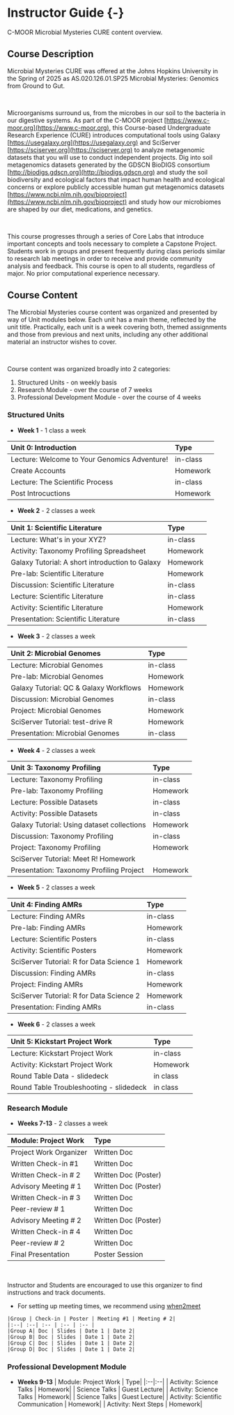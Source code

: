 # Instructor Guide {-}

C-MOOR Microbial Mysteries CURE content overview.

## Course Description

Microbial Mysteries CURE was offered at the Johns Hopkins University in the Spring of 2025 as AS.020.126.01.SP25 Microbial Mysteries: Genomics from Ground to Gut.

<br>

Microorganisms surround us, from the microbes in our soil to the bacteria in our digestive systems.  As part of the C-MOOR project [https://www.c-moor.org](https://www.c-moor.org), this Course-based Undergraduate Research Experience (CURE) introduces computational tools using Galaxy [https://usegalaxy.org](https://usegalaxy.org) and SciServer [https://sciserver.org](https://sciserver.org) to analyze metagenomic datasets that you will use to conduct independent projects.  Dig into soil metagenomics datasets generated by the GDSCN BioDIGS consortium [http://biodigs.gdscn.org](http://biodigs.gdscn.org) and study the soil biodiversity and ecological factors that impact human health and ecological concerns or explore publicly accessible human gut metagenomics datasets [https://www.ncbi.nlm.nih.gov/bioproject](https://www.ncbi.nlm.nih.gov/bioproject) and study how our microbiomes are shaped by our diet, medications, and genetics.  

<br> 

This course progresses through a series of Core Labs that introduce important concepts and tools necessary to complete a Capstone Project.  Students work in groups and present frequently during class periods similar to research lab meetings in order to receive and provide community analysis and feedback.  This course is open to all students, regardless of major.  No prior computational experience necessary.


## Course Content

The Microbial Mysteries course content was organized and presented by way of Unit modules below. Each unit has a main theme, reflected by the unit title. Practically, each unit is a week covering both, themed assignments and those from previous and next units, including any other additional material an instructor wishes to cover.

<br>

Course content was organized broadly into 2 categories:

1. Structured Units - on weekly basis
2. Research Module - over the course of 7 weeks
3. Professional Development Module - over the course of 4 weeks

### Structured Units 

- **Week 1** - 1 class a week

| Unit 0: Introduction | Type|
|:--|:--|
| Lecture: Welcome to Your Genomics Adventure!| in-class|
| Create Accounts| Homework |
| Lecture: The Scientific Process| in-class|
| Post Introcuctions | Homework|

- **Week 2** - 2 classes a week

| Unit 1: Scientific Literature | Type| 
|:--|:--|
| Lecture: What's in your XYZ? | in-class|
| Activity: Taxonomy Profiling Spreadsheet| Homework |
| Galaxy Tutorial: A short introduction to Galaxy| Homework|
| Pre-lab: Scientific Literature | Homework|
| Discussion: Scientific Literature | in-class|
|Lecture: Scientific Literature| in-class|
|Activity: Scientific Literature| Homework|
|Presentation: Scientific Literature | in-class|

- **Week 3** - 2 classes a week

| Unit 2: Microbial Genomes | Type| 
|:--|:--|
| Lecture: Microbial Genomes | in-class|
| Pre-lab: Microbial Genomes| Homework |
| Galaxy Tutorial: QC & Galaxy Workflows | Homework|
| Discussion: Microbial Genomes | in-class|
|Project: Microbial Genomes| Homework|
|SciServer Tutorial: test-drive R | Homework|
|Presentation: Microbial Genomes | in-class|

- **Week 4** - 2 classes a week

| Unit 3: Taxonomy Profiling | Type| 
|:--|:--|
| Lecture: Taxonomy Profiling | in-class|
| Pre-lab: Taxonomy Profiling| Homework |
| Lecture: Possible Datasets| in-class|
| Activity: Possible Datasets | in-class|
| Galaxy Tutorial: Using dataset collections | Homework|
| Discussion: Taxonomy Profiling | in-class|
| Project: Taxonomy Profiling | Homework|
| SciServer Tutorial: Meet R! Homework|
| Presentation: Taxonomy Profiling Project| Homework |

- **Week 5** - 2 classes a week

| Unit 4: Finding AMRs | Type| 
|:--|:--|
| Lecture: Finding AMRs | in-class|
| Pre-lab: Finding AMRs | Homework|
| Lecture: Scientific Posters | in-class|
| Activity: Scientific Posters | Homework|
| SciServer Tutorial: R for Data Science 1 | Homework|
| Discussion: Finding AMRs | in-class|
| Project: Finding AMRs | Homework|
| SciServer Tutorial: R for Data Science 2 | Homework|
| Presentation: Finding AMRs | in-class|

- **Week 6** - 2 classes a week

| Unit 5: Kickstart Project Work | Type| 
|:--|:--|
| Lecture: Kickstart Project Work | in-class|
| Activity: Kickstart Project Work | Homework |
| Round Table Data - slidedeck| in class |
| Round Table Troubleshooting - slidedeck | in class |

### Research Module 

- **Weeks 7-13** - 2 classes a week

| Module: Project Work | Type|
|:--|:--|
| Project Work Organizer | Written Doc|
| Written Check-in #1 | Written Doc|
| Written Check-in # 2| Written Doc (Poster)|
| Advisory Meeting # 1| Written Doc (Poster)|
| Written Check-in # 3| Written Doc|
| Peer-review # 1| Written Doc|
| Advisory Meeting # 2| Written Doc (Poster)|
| Written Check-in # 4| Written Doc|
| Peer-review # 2| Written Doc|
| Final Presentation | Poster Session|
<br>

Instructor and Students are encouraged to use this organizer to find instructions and track documents.
- For setting up meeting times, we recommend using [when2meet](https://www.when2meet.com)

```
|Group | Check-in | Poster | Meeting #1 | Meeting # 2|
|:--| :--| :-- | :-- | :-- | 
|Group A| Doc | Slides | Date 1 | Date 2| 
|Group B| Doc | Slides | Date 1 | Date 2| 
|Group C| Doc | Slides | Date 1 | Date 2| 
|Group D| Doc | Slides | Date 1 | Date 2| 
```
### Professional Development Module

- **Weeks 9-13** 
| Module: Project Work | Type|
|:--|:--|
| Activity: Science Talks | Homework|
| Science Talks | Guest Lecture|
| Activity: Science Talks | Homework|
| Science Talks | Guest Lecture|
| Activity: Scientific Communication | Homework|
| Activity: Next Steps | Homework|
